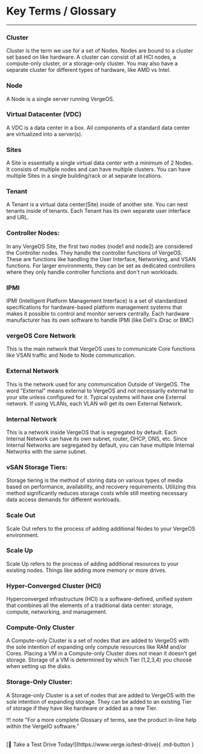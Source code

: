 # Key Terms / Glossary
***

### Cluster
Cluster is the term we use for a set of Nodes. Nodes are bound to a cluster set based on like hardware. A cluster can consist of all HCI nodes, a compute-only cluster, or a storage-only cluster. You may also have a separate cluster for different types of hardware, like AMD vs Intel.


### Node
A Node is a single server running VergeOS.


### Virtual Datacenter (VDC)
A VDC is a data center in a box. All components of a standard data center are virtualized into a server(s).


### Sites
A Site is essentially a single virtual data center with a minimum of 2 Nodes. It consists of multiple nodes and can have multiple clusters. You can have multiple Sites in a single building/rack or at separate locations.


### Tenant
A Tenant is a virtual data center(Site) inside of another site. You can nest tenants inside of tenants. Each Tenant has its own separate user interface and URL.


### Controller Nodes:
In any VergeOS Site, the first two nodes (node1 and node2) are considered the Controller nodes. They handle the controller functions of VergeOS. These are functions like handling the User Interface, Networking, and VSAN functions. For larger environments, they can be set as dedicated controllers where they only handle controller functions and don't run workloads.


### IPMI
IPMI (Intelligent Platform Management Interface) is a set of standardized specifications for hardware-based platform management systems that makes it possible to control and monitor servers centrally. Each hardware manufacturer has its own software to handle IPMI (like Dell's iDrac or BMC)


### vergeOS Core Network
This is the main network that VergeOS uses to communicate Core functions like VSAN traffic and Node to Node communication.


### External Network
This is the network used for any communication Outside of VergeOS. The word "External" means external to VergeOS and not necessarily external to your site unless configured for it. Typical systems will have one External network. If using VLANs, each VLAN will get its own External Network.


### Internal Network
This is a network inside VergeOS that is segregated by default. Each Internal Network can have its own subnet, router, DHCP, DNS, etc. Since Internal Networks are segregated by default, you can have multiple Internal Networks with the same subnet.


### vSAN Storage Tiers:
Storage tiering is the method of storing data on various types of media based on performance, availability, and recovery requirements. Utilizing this method significantly reduces storage costs while still meeting necessary data access demands for different workloads.


### Scale Out
Scale Out refers to the process of adding additional Nodes to your VergeOS environment.


### Scale Up
Scale Up refers to the process of adding additional resources to your existing nodes. Things like adding more memory or more drives.


### Hyper-Converged Cluster (HCI)
Hyperconverged infrastructure (HCI) is a software-defined, unified system that combines all the elements of a traditional data center: storage, compute, networking, and management.


### Compute-Only Cluster
A Compute-only Cluster is a set of nodes that are added to VergeOS with the sole intention of expanding only compute resources like RAM and/or Cores. Placing a VM in a Compute-only Cluster does not mean it doesn't get storage. Storage of a VM is determined by which Tier (1,2,3,4) you choose when setting up the disks.


### Storage-Only Cluster:
A Storage-only Cluster is a set of nodes that are added to VergeOS with the sole intention of expanding storage. They can be added to an existing Tier of storage if they have like hardware or added as a new Tier.  

!!! note "For a more complete Glossary of terms, see the product in-line help within the VergeIO software."
    

<br>
[🚗 Take a Test Drive Today!](https://www.verge.io/test-drive){ .md-button }
